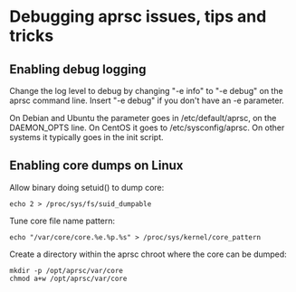 
Debugging aprsc issues, tips and tricks
=======================================

Enabling debug logging
-------------------------

Change the log level to debug by changing "-e info" to "-e debug" on the
aprsc command line.  Insert "-e debug" if you don't have an -e parameter.

On Debian and Ubuntu the parameter goes in /etc/default/aprsc, on the
DAEMON_OPTS line.  On CentOS it goes to /etc/sysconfig/aprsc.  On other
systems it typically goes in the init script.

Enabling core dumps on Linux
-------------------------------

Allow binary doing setuid() to dump core:

    echo 2 > /proc/sys/fs/suid_dumpable

Tune core file name pattern:

    echo "/var/core/core.%e.%p.%s" > /proc/sys/kernel/core_pattern 

Create a directory within the aprsc chroot where the core can be
dumped:

    mkdir -p /opt/aprsc/var/core
    chmod a+w /opt/aprsc/var/core

